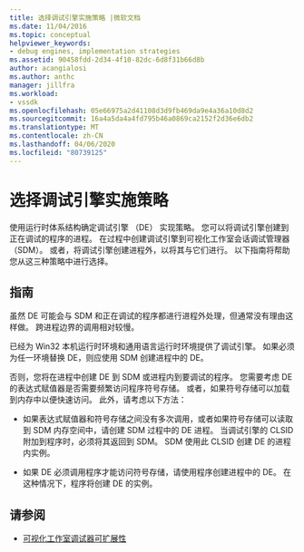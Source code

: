 ```yaml
---
title: 选择调试引擎实施策略 |微软文档
ms.date: 11/04/2016
ms.topic: conceptual
helpviewer_keywords:
- debug engines, implementation strategies
ms.assetid: 90458fdd-2d34-4f10-82dc-6d8f31b66d8b
author: acangialosi
ms.author: anthc
manager: jillfra
ms.workload:
- vssdk
ms.openlocfilehash: 05e66975a2d41108d3d9fb469da9e4a36a10d8d2
ms.sourcegitcommit: 16a4a5da4a4fd795b46a0869ca2152f2d36e6db2
ms.translationtype: MT
ms.contentlocale: zh-CN
ms.lasthandoff: 04/06/2020
ms.locfileid: "80739125"
---
```

# <a name="choose-a-debug-engine-implementation-strategy"></a>选择调试引擎实施策略
使用运行时体系结构确定调试引擎 （DE） 实现策略。 您可以将调试引擎创建到正在调试的程序的进程。 在过程中创建调试引擎到可视化工作室会话调试管理器 （SDM）。 或者，将调试引擎创建进程外，以将其与它们进行。 以下指南将帮助您从这三种策略中进行选择。

## <a name="guidelines"></a>指南
 虽然 DE 可能会与 SDM 和正在调试的程序都进行进程外处理，但通常没有理由这样做。 跨进程边界的调用相对较慢。

 已经为 Win32 本机运行时环境和通用语言运行时环境提供了调试引擎。 如果必须为任一环境替换 DE，则应使用 SDM 创建进程中的 DE。

 否则，您将在进程中创建 DE 到 SDM 或进程内到要调试的程序。 您需要考虑 DE 的表达式赋值器是否需要频繁访问程序符号存储。 或者，如果符号存储可以加载到内存中以便快速访问。 此外，请考虑以下方法：

- 如果表达式赋值器和符号存储之间没有多次调用，或者如果符号存储可以读取到 SDM 内存空间中，请创建 SDM 过程中的 DE 进程。 当调试引擎的 CLSID 附加到程序时，必须将其返回到 SDM。 SDM 使用此 CLSID 创建 DE 的进程内实例。

- 如果 DE 必须调用程序才能访问符号存储，请使用程序创建进程中的 DE。 在这种情况下，程序将创建 DE 的实例。

## <a name="see-also"></a>请参阅
- [可视化工作室调试器可扩展性](../../extensibility/debugger/visual-studio-debugger-extensibility.md)
